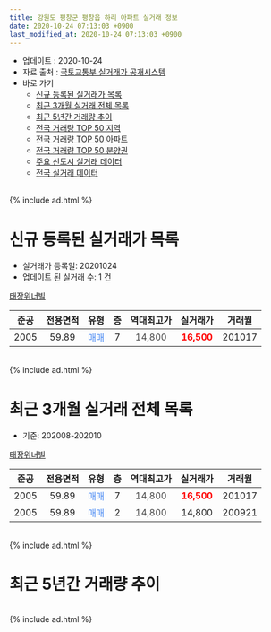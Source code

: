 ```yaml
---
title: 강원도 평창군 평창읍 하리 아파트 실거래 정보
date: 2020-10-24 07:13:03 +0900
last_modified_at: 2020-10-24 07:13:03 +0900
---
```


* 업데이트 : 2020-10-24
* 자료 출처 : [국토교통부 실거래가 공개시스템](http://rt.molit.go.kr)
* 바로 가기
    * [신규 등록된 실거래가 목록](#신규-등록된-실거래가-목록)
    * [최근 3개월 실거래 전체 목록](#최근-3개월-실거래-전체-목록)
    * [최근 5년간 거래량 추이](#최근-5년간-거래량-추이)
    * [전국 거래량 TOP 50 지역](https://inasie.github.io/apt-trade-info/최근-3개월-전국에서-가장-거래가-많이-발생한-지역)
    * [전국 거래량 TOP 50 아파트](https://inasie.github.io/apt-trade-info/최근-3개월-전국에서-가장-거래가-많이-발생한-아파트)
    * [전국 거래량 TOP 50 분양권](https://inasie.github.io/apt-trade-info/최근-3개월-전국에서-가장-거래가-많이-발생한-분양권)
    * [주요 신도시 실거래 데이터](https://inasie.github.io/apt-trade-info/주요-신도시)
    * [전국 실거래 데이터](https://inasie.github.io/apt-trade-info/전국)
<br>
{% include ad.html %}
<br>

# 신규 등록된 실거래가 목록
* 실거래가 등록일: 20201024
* 업데이트 된 실거래 수: 1 건


[태장위너빌](https://search.naver.com/search.naver?query=%EA%B0%95%EC%9B%90%EB%8F%84+%ED%8F%89%EC%B0%BD%EA%B5%B0+%ED%8F%89%EC%B0%BD%EC%9D%8D+%ED%95%98%EB%A6%AC+%ED%83%9C%EC%9E%A5%EC%9C%84%EB%84%88%EB%B9%8C)

|준공|전용면적|유형|층|역대최고가|실거래가|거래월|
|:---:|:---:|:---:|:---:|:---:|:---:|:---:|
|2005|59.89|<span style="color:#4285f3">매매</span>|7|<span style="color:#444444">14,800</span>|<b><span style="color:#ff0000">16,500</span></b>|201017|


<br>
{% include ad.html %}
<br>

# 최근 3개월 실거래 전체 목록
* 기준: 202008-202010


[태장위너빌](https://search.naver.com/search.naver?query=%EA%B0%95%EC%9B%90%EB%8F%84+%ED%8F%89%EC%B0%BD%EA%B5%B0+%ED%8F%89%EC%B0%BD%EC%9D%8D+%ED%95%98%EB%A6%AC+%ED%83%9C%EC%9E%A5%EC%9C%84%EB%84%88%EB%B9%8C)

|준공|전용면적|유형|층|역대최고가|실거래가|거래월|
|:---:|:---:|:---:|:---:|:---:|:---:|:---:|
|2005|59.89|<span style="color:#4285f3">매매</span>|7|<span style="color:#444444">14,800</span>|<b><span style="color:#ff0000">16,500</span></b>|201017|
|2005|59.89|<span style="color:#4285f3">매매</span>|2|<span style="color:#444444">14,800</span>|14,800|200921|


<br>
{% include ad.html %}
<br>

# 최근 5년간 거래량 추이


<div style="width:100%;">
    <canvas id="deal_progress" height="200"></canvas>
</div>

<script>
new Chart(document.getElementById("deal_progress"), {
    type: 'line',
    data: {
        labels: ['201510','201511','201512','201601','201602','201603','201604','201605','201606','201607','201608','201609','201610','201611','201612','201701','201702','201703','201704','201705','201706','201707','201708','201709','201710','201711','201712','201801','201802','201803','201804','201805','201806','201807','201808','201809','201810','201811','201812','201901','201902','201903','201904','201905','201906','201907','201908','201909','201910','201911','201912','202001','202002','202003','202004','202005','202006','202007','202008','202009','202010'],
        datasets: [{
            label: '매매',
            pointRadius: 1,
            data: [2, 5, 2, 0, 1, 3, 3, 1, 1, 1, 0, 0, 1, 1, 0, 2, 2, 0, 0, 0, 2, 0, 3, 1, 0, 1, 1, 1, 0, 1, 1, 1, 0, 1, 1, 1, 1, 4, 0, 0, 2, 1, 1, 0, 1, 0, 2, 0, 0, 1, 0, 3, 1, 0, 0, 1, 0, 0, 0, 1, 1],
            borderColor: "rgba(255, 201, 14, 1)",
            backgroundColor: "rgba(255, 201, 14, 0.5)",
            fill: false,
            lineTension: 0
        },{
            label: '전월세',
            pointRadius: 1,
            data: [0, 1, 0, 2, 0, 0, 1, 0, 0, 0, 0, 0, 0, 0, 0, 0, 0, 0, 0, 0, 0, 0, 0, 0, 0, 1, 0, 0, 0, 0, 0, 0, 0, 0, 0, 0, 0, 0, 0, 0, 0, 0, 0, 0, 0, 0, 0, 0, 0, 0, 0, 0, 0, 0, 0, 0, 0, 0, 0, 0, 0],
            borderColor: "rgba(0, 141, 185, 1)",
            backgroundColor: "rgba(0, 141, 185, 0.5)",
            fill: false,
            lineTension: 0
        }
        ]
    },
    options: {
        responsive: true,
        title: {
            display: false
        },
        tooltips: {
            mode: 'index',
            intersect: false
        },
        hover: {
            mode: 'nearest',
            intersect: true
        },
        scales: {
            xAxes: [{
                display: true,
                scaleLabel: {
                    display: true,
                    labelString: '년/월'
                }
            }],
            yAxes: [{
                display: true,
                ticks: {
                    suggestedMin: 0,
                },
                scaleLabel: {
                    display: true,
                    labelString: '실거래 수'
                }
            }]
        }
    }
});

</script>


<br>
{% include ad.html %}
<br>

